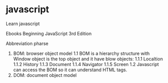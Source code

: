 # javascript
Learn javascript

Ebooks
Beginning JavaScript 3rd Edition

Abbreviation pharse
1. BOM: browser object model
1.1 BOM is a hierarchy structure with Window object is the top object and it have blow objects:
1.1.1 Localtion
1.1.2 History
1.1.3 Document
1.1.4 Navigator
1.1.5 Screen
1.2 Javascript can access the BOM so it can understand HTML tags.
2. DOM: document object model